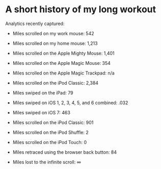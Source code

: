 

# A short history of my long workout

Analytics recently captured:

 *  Miles scrolled on my work mouse: 542

 *  Miles scrolled on my home mouse: 1,213

 *  Miles scrolled on the Apple Mighty Mouse: 1,401

 *  Miles scrolled on the Apple Magic Mouse: 354

 *  Miles scrolled on the Apple Magic Trackpad: n/a

 *  Miles scrolled on the iPod Classic: 2,384

 *  Miles swiped on the iPad: 79

 *  Miles swiped on iOS 1, 2, 3, 4, 5, and 6 combined: .032

 *  Miles swiped on iOS 7: 463

 *  Miles scrolled on the iPod Classic: 901

 *  Miles scrolled on the iPod Shuffle: 2

 *  Miles scrolled on the iPod Touch: 0

 *  Miles retraced using the browser back button: 84

 *  Miles lost to the infinite scroll: ∞
